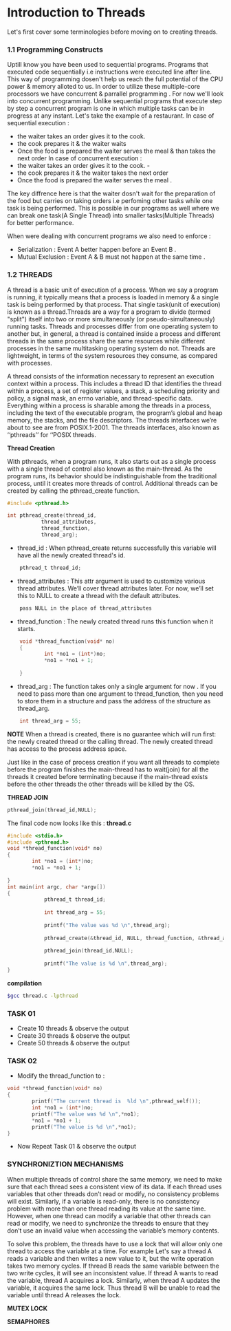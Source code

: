 # Introduction to Threads
Let's first cover some terminologies before moving on to creating threads.
### 1.1 Programming Constructs
Uptill know you have been used to sequential programs. Programs that executed code sequentially i.e instructions were executed line after line.
This way of programming dosen't help us reach the full potential of the CPU power & memory alloted to us. 
In order to utilize these multiple-core processors we have concurrent & parrallel programming . For now we'll look into concurrent programming.
Unlike sequential programs that execute step by step a concurrent program is one in which multiple tasks can be in progress at any instant.
Let's take the example of a restaurant. 
In case of sequential execution : 
- the waiter takes an order gives it to the cook. 
- the cook prepares it & the waiter waits 
- Once the food is prepared the waiter serves the meal & than takes the next order
In case of concurrent execution : 
- the waiter takes an order gives it to the cook. - 
- the cook prepares it & the waiter takes the next order
- Once the food is prepared the waiter serves the meal .

The key diffrence here is that the waiter dosn't wait for the preparation of the food but carries on taking orders i.e perfoming other tasks while one task is being performed. This is possible in our programs as well where we can break one task(A Single Thread) into smaller tasks(Multiple Threads) for better performance.
  
When were dealing with concurrent programs we also need to enforce : 
- Serialization 	: Event A better happen before an Event B .
- Mutual Exclusion 	: Event A & B must not happen at the same time .

### 1.2 THREADS
A thread is a basic unit of execution of a process. When we say a program is running, it typically means that a process is loaded in memory & a single task is being performed by that process. That single task(unit of execution) is known as a thread.Threads are a way for a program to divide (termed "split") itself into two or more simultaneously (or pseudo-simultaneously) running tasks.
Threads and processes differ from one operating system to another but, in general, a thread is contained inside a process and different threads in the same process share the same resources while different processes in the same multitasking operating system do not. Threads are lightweight, in terms of the system resources they consume, as compared with processes.

A thread consists of the information necessary to represent an execution context
within a process. This includes a thread ID that identifies the thread within a process, a
set of register values, a stack, a scheduling priority and policy, a signal mask, an errno
variable, and thread-specific data. 
Everything within a process is sharable among the threads in a process, including the text of the executable
program, the program’s global and heap memory, the stacks, and the file descriptors.
The threads interfaces we’re about to see are from POSIX.1-2001. The threads interfaces, also known as ‘‘pthreads’’ for ‘‘POSIX threads. 


**Thread Creation**

With pthreads, when a program runs, it also starts out as a single
process with a single thread of control also known as the main-thread. As the program runs, its behavior should be
indistinguishable from the traditional process, until it creates more threads of control.
Additional threads can be created by calling the pthread_create function.

```c
#include <pthread.h>

int pthread_create(thread_id,
		   thread_attributes,
		   thread_function, 
		   thread_arg);

```

- thread_id		: When pthread_create returns successfully this variable will have all the newly created thread's 			    id.
```c
	pthread_t thread_id;
```

- thread_attributes	: This attr argument is used to customize various thread attributes. We’ll cover thread attributes 			     later. For now, we’ll set this to NULL to create a thread with the default attributes.
```c
	pass NULL in the place of thread_attributes
```

- thread_function 	: The newly created thread runs this function when it starts. 
```c
	void *thread_function(void* no)
	{
        	int *no1 = (int*)no;
        	*no1 = *no1 + 1;
        
	}
```

- thread_arg		: The function takes only a single argument for now . If you need to
			  pass more than one argument to thread_function, then you need to store them in a
			  structure and pass the address of the structure as thread_arg.
```c
	int thread_arg = 55;
```
**NOTE**
When a thread is created, there is no guarantee which will run first: the newly
created thread or the calling thread. The newly created thread has access to the process
address space.

Just like in the case of process creation if you want all threads to complete before the program finishes the main-thread has to wait(join) for all the threads it created before terminating because if the main-thread exists before the other threads the other threads will be killed by the OS. 

**THREAD JOIN**
```c
pthread_join(thread_id,NULL);
```
The final code now looks like this : 
**thread.c**
```c
#include <stdio.h>
#include <pthread.h>
void *thread_function(void* no)
{
        int *no1 = (int*)no;
        *no1 = *no1 + 1;
        
}
int main(int argc, char *argv[])
{
            pthread_t thread_id;
            
            int thread_arg = 55;
            
            printf("The value was %d \n",thread_arg);
            
            pthread_create(&thread_id, NULL, thread_function, &thread_arg);
            
            pthread_join(thread_id,NULL);
            
            printf("The value is %d \n",thread_arg);
}
```
**compilation**
```bash
$gcc thread.c -lpthread
```
### TASK 01

- Create 10 threads & observe the output
- Create 30 threads & observe the output
- Create 50 threads & observe the output

### TASK 02

- Modify the thread_function to :
```c
void *thread_function(void* no)
{
        printf("The current thread is  %ld \n",pthread_self());  
        int *no1 = (int*)no;
        printf("The value was %d \n",*no1);
        *no1 = *no1 + 1;
        printf("The value is %d \n",*no1);
}
```
- Now Repeat Task 01 & observe the output


### SYNCHRONIZTION MECHANISMS

When multiple threads of control share the same memory, we need to make sure that
each thread sees a consistent view of its data. If each thread uses variables that other
threads don’t read or modify, no consistency problems will exist. Similarly, if a variable
is read-only, there is no consistency problem with more than one thread reading its
value at the same time. However, when one thread can modify a variable that other
threads can read or modify, we need to synchronize the threads to ensure that they
don’t use an invalid value when accessing the variable’s memory contents.

To solve this problem, the threads have to use a lock that will allow only one thread
to access the variable at a time. For example Let's say a thread A reads a variable and then writes a new value
to it, but the write operation takes two memory cycles. If thread B reads the same
variable between the two write cycles, it will see an inconsistent value.
If thread A wants to read the variable, thread A acquires a lock. Similarly, when thread A updates the variable, it acquires the same lock. Thus thread B will be unable to read the variable
until thread A releases the lock.


**MUTEX LOCK**

**SEMAPHORES**
